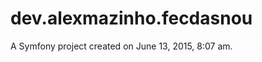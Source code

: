 dev.alexmazinho.fecdasnou
=========================

A Symfony project created on June 13, 2015, 8:07 am.

